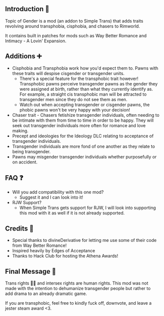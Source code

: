﻿## Introduction 📜
Topic of Gender is a mod (an addon to Simple Trans) that adds traits revolving around transphobia, cisphobia, and chasers to Rimworld.

It contains built in patches for mods such as Way Better Romance and Intimacy - A Lovin' Expansion.

## Additions ➕
- Cisphobia and Transphobia work how you'd expect them to. Pawns with these traits will despise cisgender or transgender units.
  - There's a special feature for the transphobic trait however! Transphobic pawns perceive transgender pawns as the gender they were assigned at birth, rather than what they currently identify as. For example, a straight cis transphobic man will be attracted to transgender men since they do not see them as men.
  - Watch out when accepting transgender or cisgender pawns, the phobic pawns won't be very happy with your decision!
- Chaser trait - Chasers fetishize transgender individuals, often needing to be intimate with them from time to time in order to be happy. They will seek out transgender individuals more often for romance and love making.
- Precept and ideologies for the Ideology DLC relating to acceptance of transgender individuals.
- Transgender individuals are more fond of one another as they relate to being transgender.
- Pawns may misgender transgender individuals whether purposefully or on accident.

## FAQ ❓
- Will you add compatibility with this one mod?
  - Suggest it and I can look into it!
- RJW Support?
  - When Simple Trans gets support for RJW, I will look into supporting this mod with it as well if it is not already supported.

## Credits 👏
- Special thanks to divineDerivative for letting me use some of their code from Way Better Romance!
- Inspired heavily by Edges of Acceptance
- Thanks to Hack Club for hosting the Athena Awards!

## Final Message 💖
Trans rights 🏳️‍⚧️ and intersex rights are human rights. This mod was not made with the intention to dehumanize transgender people but rather to add drama to an already dramatic game. 

If you are transphobic, feel free to kindly fuck off, downvote, and leave a jester steam award <3.